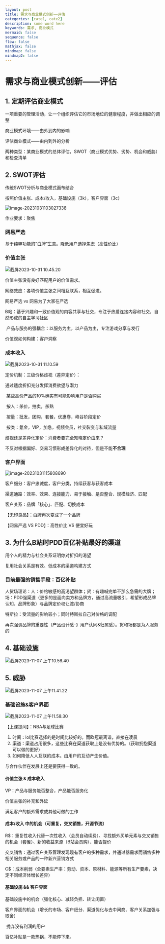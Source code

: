 ```yaml
---
layout: post
title: 需求与商业模式创新——评估
categories: [cate1, cate2]
description: some word here
keywords: 需求, 商业模式
mermaid: false
sequence: false
flow: false
mathjax: false
mindmap: false
mindmap2: false
---
```


# 需求与商业模式创新——评估

## 1. 定期评估商业模式

一项重要的管理活动，让一个组织评估它的市场地位的健康程度，并做出相应的调整

商业模式环境——由外到内的影响

评估商业模式——由内到外的分析

两种类型：某商业模式的总体评估，SWOT（商业模式优势、劣势、机会和威胁）和检查清单

## 2. SWOT评估

传统SWOT分析与商业模式画布结合

按照价值主张、成本/收入，基础设施（3k），客户界面（3c）

![image-20231031103027338](https://github.com/ShadowOnYOU/images/blob/main/test202310311030820.png?raw=true)

作业要求：聚焦

### 网易严选

基于纯粹功能的“白牌”生意。降低用户选择焦虑（高性价比）

### 价值主张

![截屏2023-10-31 10.45.20](https://github.com/ShadowOnYOU/images/blob/main/test202310311045131.png?raw=true)

价值主张没有良好匹配用户的价值需求。

网络效应：各项价值主张之间相互联系，相互促进。

网易严选 vs 网易为了大家在严选

B站：基于兴趣和一致价值观的内容共享与社交，专注于热爱连接内容和社交，自然形成的自主学习社区

​	产品与服务的强耦合：以服务为主，以产品为主，专注游戏分享与发行

价值观如何构建：客户洞察

### 成本收入

![截屏2023-10-31 11.10.59](https://github.com/ShadowOnYOU/images/blob/main/test202310311111116.png?raw=true)

定价机制：三级价格歧视（差异定价）：

通过适度折扣充分发挥消费欲望与潜力

​	某些高价产品的10%确实有可能影响用户是否购买

​	按人：杀价，拍卖，杀熟

​	按量：批发，团购，套餐，优惠卷，峰谷阶段定价

​	按类：氪金，VIP，加急，视频会员，社交裂变与私域流量

歧视还是差异化定价：消费者要完全知晓定价由来？

​	不反对根据偏好、交易习惯形成差异化的对待，但是不能**不合理**

### 客户界面

![image-20231031115808690](https://github.com/ShadowOnYOU/images/blob/main/test202310311158707.png?raw=true)

客户细分：客户忠诚度，客户分类，持续获客与获客成本

渠道通路：效率、效果、连接能力、易于接触、是否整合、规模经济、匹配

客户关系：品牌「核心」、匹配、切换成本

【无印良品】：白牌再次变成了一个品牌

【网易严选 VS PDD】：高性价比 VS 便宜好玩

## 3. 为什么B站时PDD百亿补贴最好的渠道

用个人的精力与社会关系证明你对折扣的渴望

复用社会关系是有效、低成本的渠道构建方式

### 目前最强的销售手段：百亿补贴

人货场理论：人：价格敏感的高渴望群体；货：有趣喊完单不那么急需的大牌；场：PDD强渠道（更多的是面向卖方和品牌方，通过高流量吸引，希望形成品牌认知，品牌形象）与品牌定价权让渡/协商

特斯拉：受流量的影响较小；同时特斯拉自己对价格的调配

再次强调品牌的重要性（产品设计感-》用户认同&归属感）。货和场都是为人服务的

## 4. 基础设施

![截屏2023-11-07 上午10.56.40](https://github.com/ShadowOnYOU/images/blob/main/test202311071056981.png?raw=true)

## 5. 威胁

![截屏2023-11-07 上午11.41.22](https://github.com/ShadowOnYOU/images/blob/main/test202311071141988.png?raw=true)

### 基础设施&客户界面

![截屏2023-11-07 上午11.58.30](https://github.com/ShadowOnYOU/images/blob/main/test202311071158432.png?raw=true)

【上课提问】：NBA与足球比赛

1. 时间：lol比赛选择的是时间比较好的。而欧冠最离谱，直接在凌晨
2. 渠道：渠道占用很多，这些比赛在渠道获取上是没有优势的。（获取拥抱渠道可以做的更好）
3. 如何降低人人互联的成本。由用户的互动产生价值。

 与合作伙伴在发展上还是要获得一致的。

#### 价值主张 & 成本收入

VP：产品与服务能否整合，产品能否服务化

价值主张的补充和外延

满足客户的额外需求或其他可做的工作

#### 成本/收入 中的机会（可重复，交叉销售，开源节流）

R$：重复性收入代替一次性收入（会员自动续费）、寻找额外买单元素与交叉销售的机会（套餐）、新的收益来源（B站会员购）、能否提价

​	交叉销售：通过客户关系管理发现现有客户的多种需求，并通过器需求而销售多种相关服务或产品的一种新兴营销方式

C$：成本削弱（全要素生产率：劳动、资本、原材料、能源等所有生产要素，决定不同经济体增长差异）

#### 基础设施 && 客户界面

基础设施中的机会（强化核心、减轻负担、转让闲置）

客户界面的机会（增长的市场、客户细分、渠道优化与去中间商、客户关系加强与取舍）

​	抛弃没有利润的用户

百亿补贴是一款热锅，不能停下来。

